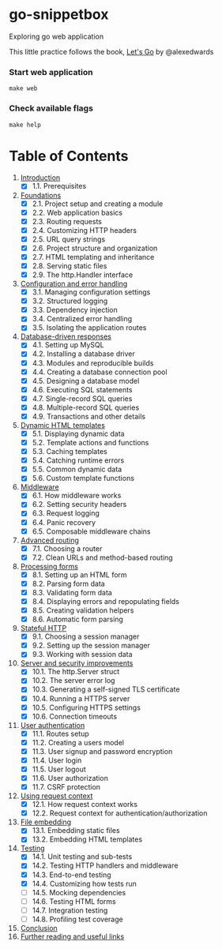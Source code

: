 # go-snippetbox
  Exploring go web application

  This little practice follows the book, [Let's Go](https://lets-go.alexedwards.net/) by @alexedwards


### Start web application
`make web`

### Check available flags
`make help`

# Table of Contents
1. [Introduction](#introduction)
    - [x] 1.1. Prerequisites
2. [Foundations](#foundations)
    - [x] 2.1. Project setup and creating a module
    - [x] 2.2. Web application basics
    - [x] 2.3. Routing requests
    - [x] 2.4. Customizing HTTP headers
    - [x] 2.5. URL query strings
    - [x] 2.6. Project structure and organization
    - [x] 2.7. HTML templating and inheritance
    - [x] 2.8. Serving static files
    - [x] 2.9. The http.Handler interface
3. [Configuration and error handling](#configuration-and-error-handling)
    - [x] 3.1. Managing configuration settings
    - [x] 3.2. Structured logging
    - [x] 3.3. Dependency injection
    - [x] 3.4. Centralized error handling
    - [x] 3.5. Isolating the application routes
4. [Database-driven responses](#database-driven-responses)
    - [x] 4.1. Setting up MySQL
    - [x] 4.2. Installing a database driver
    - [x] 4.3. Modules and reproducible builds
    - [x] 4.4. Creating a database connection pool
    - [x] 4.5. Designing a database model
    - [x] 4.6. Executing SQL statements
    - [x] 4.7. Single-record SQL queries
    - [x] 4.8. Multiple-record SQL queries
    - [x] 4.9. Transactions and other details
5. [Dynamic HTML templates](#dynamic-html-templates)
    - [x] 5.1. Displaying dynamic data
    - [x] 5.2. Template actions and functions
    - [x] 5.3. Caching templates
    - [x] 5.4. Catching runtime errors
    - [x] 5.5. Common dynamic data
    - [x] 5.6. Custom template functions
6. [Middleware](#middleware)
    - [x] 6.1. How middleware works
    - [x] 6.2. Setting security headers
    - [x] 6.3. Request logging
    - [x] 6.4. Panic recovery
    - [x] 6.5. Composable middleware chains
7. [Advanced routing](#advanced-routing)
    - [x] 7.1. Choosing a router
    - [x] 7.2. Clean URLs and method-based routing
8. [Processing forms](#processing-forms)
    - [x] 8.1. Setting up an HTML form
    - [x] 8.2. Parsing form data
    - [x] 8.3. Validating form data
    - [x] 8.4. Displaying errors and repopulating fields
    - [x] 8.5. Creating validation helpers
    - [x] 8.6. Automatic form parsing
9. [Stateful HTTP](#stateful-http)
    - [x] 9.1. Choosing a session manager
    - [x] 9.2. Setting up the session manager
    - [x] 9.3. Working with session data
10. [Server and security improvements](#server-and-security-improvements)
    - [x] 10.1. The http.Server struct
    - [x] 10.2. The server error log
    - [x] 10.3. Generating a self-signed TLS certificate
    - [x] 10.4. Running a HTTPS server
    - [x] 10.5. Configuring HTTPS settings
    - [x] 10.6. Connection timeouts
11. [User authentication](#user-authentication)
    - [x] 11.1. Routes setup
    - [x] 11.2. Creating a users model
    - [x] 11.3. User signup and password encryption
    - [x] 11.4. User login
    - [x] 11.5. User logout
    - [x] 11.6. User authorization
    - [x] 11.7. CSRF protection
12. [Using request context](#using-request-context)
    - [x] 12.1. How request context works
    - [x] 12.2. Request context for authentication/authorization
13. [File embedding](#file-embedding)
    - [x] 13.1. Embedding static files
    - [x] 13.2. Embedding HTML templates
14. [Testing](#testing)
    - [x] 14.1. Unit testing and sub-tests
    - [x] 14.2. Testing HTTP handlers and middleware
    - [x] 14.3. End-to-end testing
    - [x] 14.4. Customizing how tests run
    - [ ] 14.5. Mocking dependencies
    - [ ] 14.6. Testing HTML forms
    - [ ] 14.7. Integration testing
    - [ ] 14.8. Profiling test coverage
15. [Conclusion](#conclusion)
16. [Further reading and useful links](#further-reading-and-useful-links)